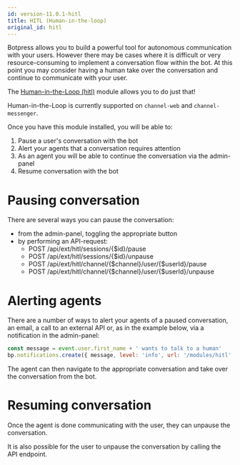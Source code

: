 ```yaml
---
id: version-11.0.1-hitl
title: HITL (Human-in-the-loop)
original_id: hitl
---
```


Botpress allows you to build a powerful tool for autonomous communication with your users.
However there may be cases where it is difficult or very resource-consuming to implement a conversation flow within the bot. At this point you may consider having a human take over the conversation and continue to communicate with your user.

The [Human-in-the-Loop (hitl)](https://github.com/botpress/botpress/tree/master/modules/hitl) module allows you to do just that!

Human-in-the-Loop is currently supported on `channel-web` and `channel-messenger`.

Once you have this module installed, you will be able to:

1. Pause a user's conversation with the bot
2. Alert your agents that a conversation requires attention
3. As an agent you will be able to continue the conversation via the admin-panel
4. Resume conversation with the bot

# Pausing conversation

There are several ways you can pause the conversation:

- from the admin-panel, toggling the appropriate button
- by performing an API-request:
  - POST /api/ext/hitl/sessions/{$id}/pause
  - POST /api/ext/hitl/sessions/{$id}/unpause
  - POST /api/ext/hitl/channel/{$channel}/user/{$userId}/pause
  - POST /api/ext/hitl/channel/{$channel}/user/{$userId}/unpause

# Alerting agents

There are a number of ways to alert your agents of a paused conversation, an email, a call to an external API or, as in the example below, via a notification in the admin-panel:

```js
const message = event.user.first_name + ' wants to talk to a human'
bp.notifications.create({ message, level: 'info', url: '/modules/hitl' })
```

The agent can then navigate to the appropriate conversation and take over the conversation from the bot.

# Resuming conversation

Once the agent is done communicating with the user, they can unpause the conversation.

It is also possible for the user to unpause the conversation by calling the API endpoint.

